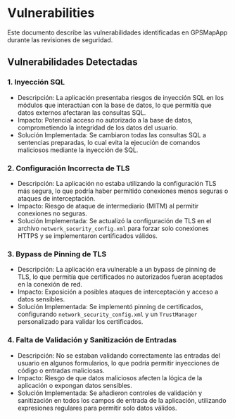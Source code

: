 # Vulnerabilities

Este documento describe las vulnerabilidades identificadas en GPSMapApp durante las revisiones de seguridad. 

## Vulnerabilidades Detectadas

### 1. Inyección SQL

- Descripción: La aplicación presentaba riesgos de inyección SQL en los módulos que interactúan con la base de datos, lo que permitía que datos externos afectaran las consultas SQL.
- Impacto: Potencial acceso no autorizado a la base de datos, comprometiendo la integridad de los datos del usuario.
- Solución Implementada: Se cambiaron todas las consultas SQL a sentencias preparadas, lo cual evita la ejecución de comandos maliciosos mediante la inyección de SQL.

### 2. Configuración Incorrecta de TLS

- Descripción: La aplicación no estaba utilizando la configuración TLS más segura, lo que podría haber permitido conexiones menos seguras o ataques de interceptación.
- Impacto: Riesgo de ataque de intermediario (MITM) al permitir conexiones no seguras.
- Solución Implementada: Se actualizó la configuración de TLS en el archivo `network_security_config.xml` para forzar solo conexiones HTTPS y se implementaron certificados válidos.

### 3. Bypass de Pinning de TLS

- Descripción: La aplicación era vulnerable a un bypass de pinning de TLS, lo que permitía que certificados no autorizados fueran aceptados en la conexión de red.
- Impacto: Exposición a posibles ataques de interceptación y acceso a datos sensibles.
- Solución Implementada: Se implementó pinning de certificados, configurando `network_security_config.xml` y un `TrustManager` personalizado para validar los certificados.

### 4. Falta de Validación y Sanitización de Entradas

- Descripción: No se estaban validando correctamente las entradas del usuario en algunos formularios, lo que podría permitir inyecciones de código o entradas maliciosas.
- Impacto: Riesgo de que datos maliciosos afecten la lógica de la aplicación o expongan datos sensibles.
- Solución Implementada: Se añadieron controles de validación y sanitización en todos los campos de entrada de la aplicación, utilizando expresiones regulares para permitir solo datos válidos.


